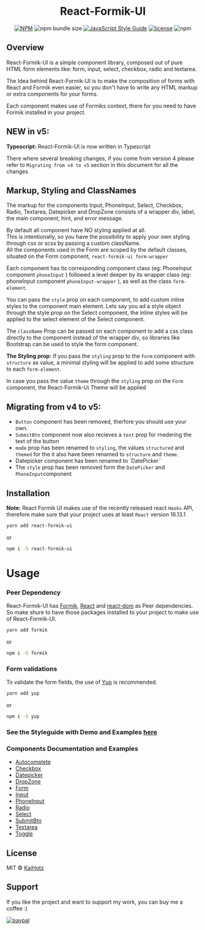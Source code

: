 <h1 align="center">React-Formik-UI</h1>

<div align="center">

[![NPM](https://img.shields.io/npm/v/react-formik-ui.svg)](https://www.npmjs.com/package/react-formik-ui)
![npm bundle size](https://img.shields.io/bundlephobia/minzip/react-formik-ui)
[![JavaScript Style Guide](https://img.shields.io/badge/code_style-Airbnb-brightgreen.svg)](https://github.com/airbnb/javascript)
[![license](https://img.shields.io/badge/license-MIT-green.svg)](https://github.com/KaiHotz/react-formik-ui/blob/master/LICENSE)
![npm](https://img.shields.io/npm/dw/react-formik-ui)

</div>

## Overview

React-Formik-UI is a simple component library, composed out of pure HTML form elements like:
form, input, select, checkbox, radio and textarea.

The Idea behind React-Formik-UI is to make the composition of forms with React and Formik even easier,
so you don't have to write any HTML markup or extra components for your forms.

Each component makes use of Formiks context, there for you need to have Formik installed in your project.

## NEW in v5:

**Typescript:** React-Formik-UI is now written in Typescript

There where several breaking changes, if you come from version 4 please refer to `Migrating from v4 to v5` section in this document for all the changes

## Markup, Styling and ClassNames

The markup for the components Input, PhoneInput, Select, Checkbox, Radio, Textarea, Datepicker and DropZone consists of a wrapper div, label, the main component, hint, and error message.

By default all component have NO styling applied at all.</br>
This is intentionally, so you have the possibility to apply your own styling through css or scss by passing a custom className.</br>
All the components used in the Form are scoped by the default classes, situated on the Form component, `react-formik-ui form-wrapper`

Each component has its corresponding component class (eg: PhoneInput component  `phoneInput` ) followed a level deeper by its wrapper class (eg: phoneInput component  `phoneInput-wrapper` ), as well as the class `form-element`.</br>

You can pass the `style` prop on each component, to add custom inline styles to the component main element. Lets say you ad a style object through the style prop on the Select component, the inline styles will be applied to the select element of the Select component.

The `className` Prop can be passed on each component to add a css class directly to the component instead of the wrapper div, so libraries like Bootstrap can be used to style the form component.

**The Styling prop:** If you pass the `styling` prop to the `Form` component with `structure` as value, a minimal styling will be applied to add some structure to each `form-element`.

In case you pass the value `theme` through the `styling` prop on the `Form` component, the React-Formik-Ui Theme will be applied

## Migrating from v4 to v5:

- `Button` component has been removed, therfore you should use your own.
- `SubmitBtn` component now also recieves a `text` prop for rnedering the text of the button
- `mode` prop has been renamed to `styling`, the values `structured` and `themed` for the it also have been renamed to `structure` and `theme`.
- Datepicker component has been renamed to `DatePicker``
- The `style` prop has been removed form the `DatePicker` and `PhoneInput`component


## Installation

**Note:** React Formik UI makes use of the recently released react `Hooks` API, therefore make sure that your project uses at least `React` version 16.13.1

```sh
yarn add react-formik-ui
```

or

```sh
npm i -S react-formik-ui
```

# Usage

### Peer Dependency

React-Formik-UI has [Formik](https://github.com/jaredpalmer/formik), [React](https://reactjs.org/) and [react-dom](https://www.npmjs.com/package/react-dom) as Peer dependencies.</br>
So make shure to have those packages installed to your project to make use of React-Formik-UI.</br>

```sh
yarn add formik
```

or

```sh
npm i -S formik
```


### Form validations

To validate the form fields, the use of [Yup](https://github.com/jquense/yup) is recommended.

```sh
yarn add yup
```

or

```sh
npm i -S yup
```


### See the Styleguide with Demo and Examples [here](https://kaihotz.github.io/react-formik-ui/)

### Components Documentation and Examples

- [Autocomplete](https://kaihotz.github.io/react-formik-ui/#autocomplete)
- [Checkbox](https://kaihotz.github.io/react-formik-ui/#checkbox)
- [Datepicker](https://kaihotz.github.io/react-formik-ui/#datepicker)
- [DropZone](https://kaihotz.github.io/react-formik-ui/#dropzone)
- [Form](https://kaihotz.github.io/react-formik-ui/#form)
- [Input](https://kaihotz.github.io/react-formik-ui/#input)
- [PhoneInput](https://kaihotz.github.io/react-formik-ui/#phoneinput)
- [Radio](https://kaihotz.github.io/react-formik-ui/#radio)
- [Select](https://kaihotz.github.io/react-formik-ui/#select)
- [SubmitBtn](https://kaihotz.github.io/react-formik-ui/#submitbtn)
- [Textarea](https://kaihotz.github.io/react-formik-ui/#textarea)
- [Toggle](https://kaihotz.github.io/react-formik-ui/#toggle)

## License

MIT © [KaiHotz](https://github.com/KaiHotz)

## Support

If you like the project and want to support my work, you can buy me a coffee :)

[![paypal](https://img.shields.io/badge/donate-paypal-blue.svg)](https://paypal.me/kaihotz)
